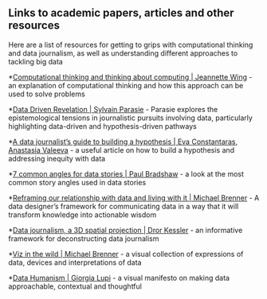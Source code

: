 ## Links to academic papers, articles and other resources 
Here are a list of resources for getting to grips with computational thinking and data journalism, as well as understanding different approaches to tackling big data

*[Computational thinking and thinking about computing | Jeannette Wing](https://www.ncbi.nlm.nih.gov/pmc/articles/PMC2696102/) - an explanation of computational thinking and how this approach can be used to solve problems

*[Data Driven Revelation | Sylvain Parasie](https://www.researchgate.net/publication/276081171_Data-Driven_Revelation) - Parasie explores the epistemological tensions in journalistic pursuits involving data, particularly highlighting data-driven and hypothesis-driven pathways

*[A data journalist’s guide to building a hypothesis | Eva Constantaras, Anastasia Valeeva](https://datajournalism.com/read/longreads/hypothesis-data-journalism) - a useful article on how to build a hypothesis and addressing inequity with data 

*[7 common angles for data stories | Paul Bradshaw](https://onlinejournalismblog.com/2020/08/11/here-are-the-7-types-of-stories-most-often-found-in-data/) - a look at the most common story angles used in data stories 

*[Reframing our relationship with data and living with it | Michael Brenner](https://medium.com/thinking-out-loud/living-the-data-7d21ab0db914) - A data designer’s framework for communicating data in a way that it will transform knowledge into actionable wisdom

*[Data journalism, a 3D spatial projection | Dror Kessler](https://towardsdatascience.com/data-journalism-3d-spatial-projection-a54c96137c6a) - an informative framework for deconstructing data journalism 

*[Viz in the wild | Michael Brenner](https://www.instagram.com/vizinthewild/) - a visual collection of expressions of data, devices and interpretations of data

*[Data Humanism | Giorgia Lupi](http://giorgialupi.com/data-humanism-my-manifesto-for-a-new-data-wold) - a visual manifesto on making data approachable, contextual and thoughtful 
